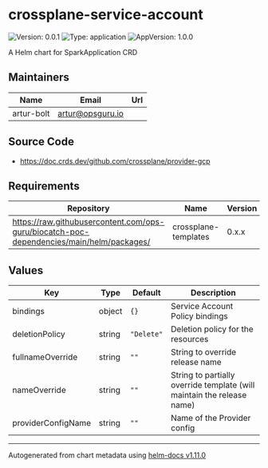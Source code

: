 # crossplane-service-account

![Version: 0.0.1](https://img.shields.io/badge/Version-0.0.1-informational?style=flat-square) ![Type: application](https://img.shields.io/badge/Type-application-informational?style=flat-square) ![AppVersion: 1.0.0](https://img.shields.io/badge/AppVersion-1.0.0-informational?style=flat-square)

A Helm chart for SparkApplication CRD

## Maintainers

| Name | Email | Url |
| ---- | ------ | --- |
| artur-bolt | <artur@opsguru.io> |  |

## Source Code

* <https://doc.crds.dev/github.com/crossplane/provider-gcp>

## Requirements

| Repository | Name | Version |
|------------|------|---------|
| https://raw.githubusercontent.com/ops-guru/biocatch-poc-dependencies/main/helm/packages/ | crossplane-templates | 0.x.x |

## Values

| Key | Type | Default | Description |
|-----|------|---------|-------------|
| bindings | object | `{}` | Service Account Policy bindings |
| deletionPolicy | string | `"Delete"` | Deletion policy for the resources |
| fullnameOverride | string | `""` | String to override release name |
| nameOverride | string | `""` | String to partially override template (will maintain the release name) |
| providerConfigName | string | `""` | Name of the Provider config |

----------------------------------------------
Autogenerated from chart metadata using [helm-docs v1.11.0](https://github.com/norwoodj/helm-docs/releases/v1.11.0)

